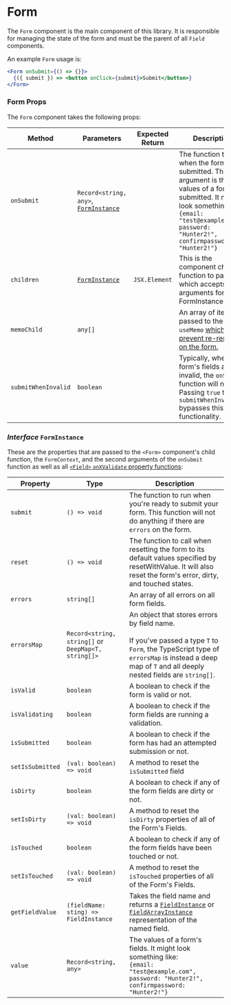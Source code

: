 # Form

The `Form` component is the main component of this library. It is responsible for managing the state of the form and
must be the parent of all `Field` components.

An example `Form` usage is:

```jsx
<Form onSubmit={() => {}}>
  {({ submit }) => <button onClick={submit}>Submit</button>}
</Form>
```

### Form Props

The `Form` component takes the following props:

| Method              | Parameters                                                       | Expected Return | Description                                                                                                                                                                                                                |
| ------------------- | ---------------------------------------------------------------- | --------------- | -------------------------------------------------------------------------------------------------------------------------------------------------------------------------------------------------------------------------- |
| `onSubmit`          | `Record<string, any>`, [`FormInstance`](#interface-forminstance) |                 | The function to call when the form is submitted. The first argument is the values of a form submitted. It might look something like:<br />`{email: "test@example.com", password: "Hunter2!", confirmpassword: "Hunter2!"}` |
| `children`          | [`FormInstance`](#interface-forminstance)                        | `JSX.Element`   | This is the component child function to pass, which accepts the arguments for FormInstance.                                                                                                                                |
| `memoChild`         | `any[]`                                                          |                 | An array of items passed to the inner `useMemo` [which helps prevent re-renders on the form.](/guides/performance-optimizations)                                                                                           |
| `submitWhenInvalid` | `boolean`                                                        |                 | Typically, when a form's fields are invalid, the `onSubmit` function will not run. Passing `true` to `submitWhenInvalid` bypasses this functionality.                                                                      |

### _Interface_ `FormInstance`

These are the properties that are passed to the `<Form>` component's child function, the `FormContext`, and the second arguments of the `onSubmit` function as well as all [`<Field>` `onXValidate` property functions](/reference/field#field-props):

| Property         | Type                                                | Description                                                                                                                                                                                                |
| ---------------- | --------------------------------------------------- | ---------------------------------------------------------------------------------------------------------------------------------------------------------------------------------------------------------- |
| `submit`         | `() => void`                                        | The function to run when you're ready to submit your form. This function will not do anything if there are `errors` on the form.                                                                           |
| `reset`          | `() => void`                                        | The function to call when resetting the form to its default values specified by resetWithValue. It will also reset the form's error, dirty, and touched states.                                            |
| `errors`         | `string[]`                                          | An array of all errors on all form fields.                                                                                                                                                                 |
| `errorsMap`      | `Record<string, string[]` or `DeepMap<T, string[]>` | An object that stores errors by field name.<br/><br/>If you've passed a type `T` to `Form`, the TypeScript type of `errorsMap` is instead a deep map of `T` and all deeply nested fields are `string[]`.   |
| `isValid`        | `boolean`                                           | A boolean to check if the form is valid or not.                                                                                                                                                            |
| `isValidating`   | `boolean`                                           | A boolean to check if the form fields are running a validation.                                                                                                                                            |
| `isSubmitted`    | `boolean`                                           | A boolean to check if the form has had an attempted submission or not.                                                                                                                                     |
| `setIsSubmitted` | `(val: boolean) => void`                            | A method to reset the `isSubmitted` field                                                                                                                                                                  |
| `isDirty`        | `boolean`                                           | A boolean to check if any of the form fields are dirty or not.                                                                                                                                             |
| `setIsDirty`     | `(val: boolean) => void`                            | A method to reset the `isDirty` properties of all of the Form's Fields.                                                                                                                                    |
| `isTouched`      | `boolean`                                           | A boolean to check if any of the form fields have been touched or not.                                                                                                                                     |
| `setIsTouched`   | `(val: boolean) => void`                            | A method to reset the `isTouched` properties of all of the Form's Fields.                                                                                                                                  |
| `getFieldValue`  | `(fieldName: sting) => FieldInstance`               | Takes the field name and returns a [`FieldInstance`](/reference/field#interface-fieldinstance) or [`FieldArrayInstance`](/reference/array#interface-fieldarrayinstance) representation of the named field. |
| `value`          | `Record<string, any>`                               | The values of a form's fields. It might look something like:<br />`{email: "test@example.com", password: "Hunter2!", confirmpassword: "Hunter2!"}`                                                         |
